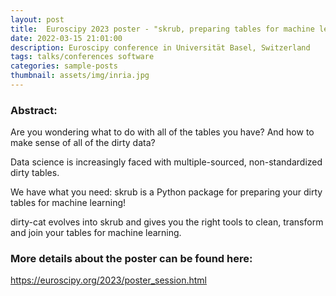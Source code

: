 ```yaml
---
layout: post
title:  Euroscipy 2023 poster - "skrub, preparing tables for machine learning"
date: 2022-03-15 21:01:00
description: Euroscipy conference in Universität Basel, Switzerland
tags: talks/conferences software
categories: sample-posts
thumbnail: assets/img/inria.jpg
---
```


### Abstract:
Are you wondering what to do with all of the tables you have? And how to make sense of all of the dirty data?

Data science is increasingly faced with multiple-sourced, non-standardized dirty tables.

We have what you need: skrub is a Python package for preparing your dirty tables for machine learning!

dirty-cat evolves into skrub and gives you the right tools to clean, transform and join your tables for machine learning.

### More details about the poster can be found here:
https://euroscipy.org/2023/poster_session.html